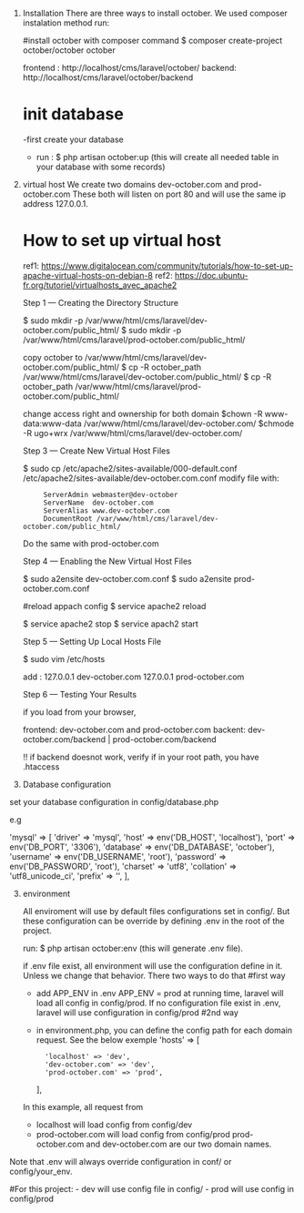 1. Installation
    There are three ways to install october. We  used composer instalation method
    run:
    
    #install october with composer command
    $ composer create-project october/october october

    frontend : http://localhost/cms/laravel/october/
    backend: http://localhost/cms/laravel/october/backend

    # init database
      -first create your database
      - run :
        $ php artisan october:up     (this will create all needed table in your database with some records)

2. virtual host
    We create two domains dev-october.com and prod-october.com
    These both will listen on port 80 and will use the same ip address 127.0.0.1.

    # How to set up virtual host
    ref1: https://www.digitalocean.com/community/tutorials/how-to-set-up-apache-virtual-hosts-on-debian-8
    ref2: https://doc.ubuntu-fr.org/tutoriel/virtualhosts_avec_apache2

    Step 1 — Creating the Directory Structure

    $ sudo mkdir -p /var/www/html/cms/laravel/dev-october.com/public_html/
    $ sudo mkdir -p /var/www/html/cms/laravel/prod-october.com/public_html/

    copy october to /var/www/html/cms/laravel/dev-october.com/public_html/
    $ cp -R october_path /var/www/html/cms/laravel/dev-october.com/public_html/
    $ cp -R october_path /var/www/html/cms/laravel/prod-october.com/public_html/

    change access right and ownership for both domain
    $chown -R www-data:www-data /var/www/html/cms/laravel/dev-october.com/
    $chmode -R ugo+wrx /var/www/html/cms/laravel/dev-october.com/

    Step 3 — Create New Virtual Host Files

    $ sudo cp /etc/apache2/sites-available/000-default.conf /etc/apache2/sites-available/dev-october.com.conf
    modify file with:

            ServerAdmin webmaster@dev-october
            ServerName  dev-october.com
            ServerAlias www.dev-october.com
            DocumentRoot /var/www/html/cms/laravel/dev-october.com/public_html/

    Do the same with prod-october.com

    Step 4 — Enabling the New Virtual Host Files

    $ sudo a2ensite dev-october.com.conf
    $ sudo a2ensite prod-october.com.conf

    #reload appach config
    $ service apache2 reload

    $ service apache2 stop
    $ service apach2 start

    Step 5 — Setting Up Local Hosts File

    $ sudo vim /etc/hosts

    add :
    127.0.0.1 dev-october.com
    127.0.0.1 prod-october.com

    Step 6 — Testing Your Results

    if you load from your browser, 

    frontend: dev-october.com and prod-october.com 
    backent: dev-october.com/backend | prod-october.com/backend

    !! if backend doesnot work, verify if in your root path, you have .htaccess

3. Database configuration

set your database configuration in config/database.php

e.g

 'mysql' => [
            'driver'    => 'mysql',
            'host' => env('DB_HOST', 'localhost'),
            'port' => env('DB_PORT', '3306'),
            'database' => env('DB_DATABASE', 'october'),
            'username' => env('DB_USERNAME', 'root'),
            'password' => env('DB_PASSWORD', 'root'),
            'charset'   => 'utf8',
            'collation' => 'utf8_unicode_ci',
            'prefix'    => '',
        ],

3. environment

    All enviroment will use by default files configurations set in config/. But these configuration can be override 
    by defining .env in the root of the project.

    run: $ php artisan october:env   (this will generate .env file).

    if .env file exist, all environment will use the configuration define in it. Unless we change that behavior. 
    There two ways to do that
    #first way
    - add APP_ENV in .env
        APP_ENV = prod
        at running time, laravel will load all config in config/prod. If no configuration file exist in .env,
        laravel will use configuration in config/prod
    #2nd way
    - in environment.php, you can define the config path for each domain request. See the below exemple
    'hosts' => [

            'localhost' => 'dev',
            'dev-october.com' => 'dev',
            'prod-october.com' => 'prod',

        ],

    In this example, all request from 
    - localhost will load config from config/dev
    - prod-october.com will load config from config/prod
    prod-october.com and dev-october.com are our two domain names.

  Note that .env will always override configuration in conf/ or config/your_env.



#For this project:
    - dev will use config file in config/ 
    - prod will use config in config/prod

  








